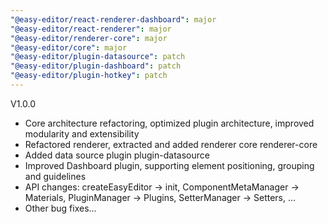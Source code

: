 ```yaml
---
"@easy-editor/react-renderer-dashboard": major
"@easy-editor/react-renderer": major
"@easy-editor/renderer-core": major
"@easy-editor/core": major
"@easy-editor/plugin-datasource": patch
"@easy-editor/plugin-dashboard": patch
"@easy-editor/plugin-hotkey": patch
---
```


V1.0.0

- Core architecture refactoring, optimized plugin architecture, improved modularity and extensibility
- Refactored renderer, extracted and added renderer core renderer-core
- Added data source plugin plugin-datasource
- Improved Dashboard plugin, supporting element positioning, grouping and guidelines
- API changes: createEasyEditor → init, ComponentMetaManager → Materials, PluginManager → Plugins, SetterManager → Setters, ...
- Other bug fixes...
